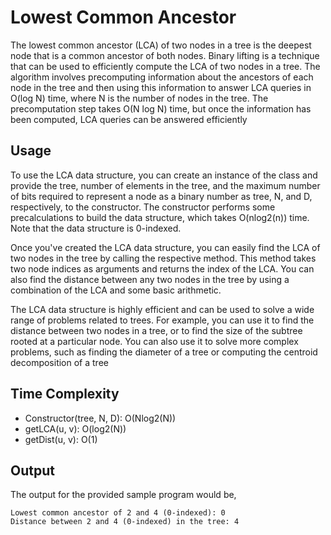 # Lowest Common Ancestor

The lowest common ancestor (LCA) of two nodes in a tree is the deepest node that is a common ancestor of both nodes. Binary lifting is a technique that can be used to efficiently compute the LCA of two nodes in a tree. The algorithm involves precomputing information about the ancestors of each node in the tree and then using this information to answer LCA queries in O(log N) time, where N is the number of nodes in the tree. The precomputation step takes O(N log N) time, but once the information has been computed, LCA queries can be answered efficiently

## Usage

To use the LCA data structure, you can create an instance of the class and provide the tree, number of elements in the tree, and the maximum number of bits required to represent a node as a binary number as tree, N, and D, respectively, to the constructor. The constructor performs some precalculations to build the data structure, which takes O(nlog2(n)) time. Note that the data structure is 0-indexed.

Once you've created the LCA data structure, you can easily find the LCA of two nodes in the tree by calling the respective method. This method takes two node indices as arguments and returns the index of the LCA. You can also find the distance between any two nodes in the tree by using a combination of the LCA and some basic arithmetic.

The LCA data structure is highly efficient and can be used to solve a wide range of problems related to trees. For example, you can use it to find the distance between two nodes in a tree, or to find the size of the subtree rooted at a particular node. You can also use it to solve more complex problems, such as finding the diameter of a tree or computing the centroid decomposition of a tree

## Time Complexity

- Constructor(tree, N, D): O(Nlog2(N))
- getLCA(u, v): O(log2(N))
- getDist(u, v): O(1)

## Output

The output for the provided sample program would be,

    Lowest common ancestor of 2 and 4 (0-indexed): 0
    Distance between 2 and 4 (0-indexed) in the tree: 4